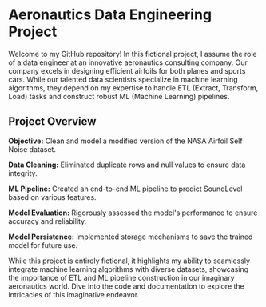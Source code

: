 # Aeronautics Data Engineering Project

Welcome to my GitHub repository! In this fictional project, I assume the role of a data engineer at an innovative aeronautics consulting company. Our company excels in designing efficient airfoils for both planes and sports cars. While our talented data scientists specialize in machine learning algorithms, they depend on my expertise to handle ETL (Extract, Transform, Load) tasks and construct robust ML (Machine Learning) pipelines.

## Project Overview

**Objective:** Clean and model a modified version of the NASA Airfoil Self Noise dataset.

**Data Cleaning:** Eliminated duplicate rows and null values to ensure data integrity.

**ML Pipeline:** Created an end-to-end ML pipeline to predict SoundLevel based on various features.

**Model Evaluation:** Rigorously assessed the model's performance to ensure accuracy and reliability.

**Model Persistence:** Implemented storage mechanisms to save the trained model for future use.

While this project is entirely fictional, it highlights my ability to seamlessly integrate machine learning algorithms with diverse datasets, showcasing the importance of ETL and ML pipeline construction in our imaginary aeronautics world. Dive into the code and documentation to explore the intricacies of this imaginative endeavor.
